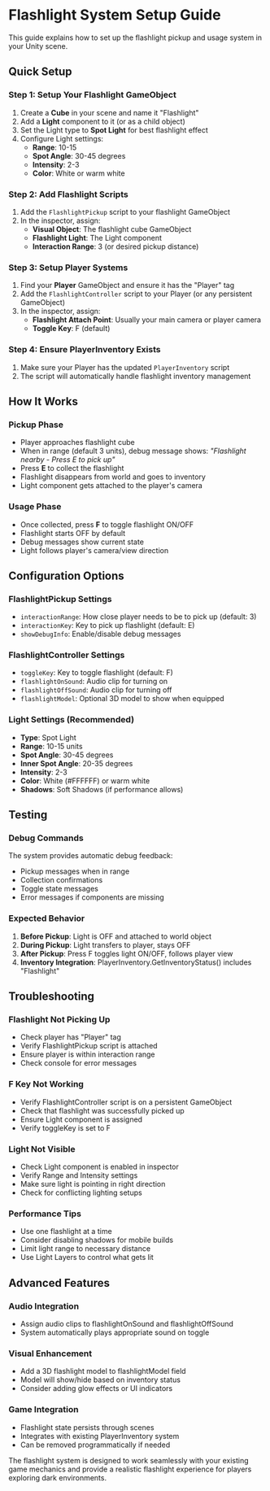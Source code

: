 # Flashlight System Setup Guide

This guide explains how to set up the flashlight pickup and usage system in your Unity scene.

## Quick Setup

### Step 1: Setup Your Flashlight GameObject
1. Create a **Cube** in your scene and name it "Flashlight"
2. Add a **Light** component to it (or as a child object)
3. Set the Light type to **Spot Light** for best flashlight effect
4. Configure Light settings:
   - **Range**: 10-15
   - **Spot Angle**: 30-45 degrees
   - **Intensity**: 2-3
   - **Color**: White or warm white

### Step 2: Add Flashlight Scripts
1. Add the `FlashlightPickup` script to your flashlight GameObject
2. In the inspector, assign:
   - **Visual Object**: The flashlight cube GameObject
   - **Flashlight Light**: The Light component
   - **Interaction Range**: 3 (or desired pickup distance)

### Step 3: Setup Player Systems
1. Find your **Player** GameObject and ensure it has the "Player" tag
2. Add the `FlashlightController` script to your Player (or any persistent GameObject)
3. In the inspector, assign:
   - **Flashlight Attach Point**: Usually your main camera or player camera
   - **Toggle Key**: F (default)

### Step 4: Ensure PlayerInventory Exists
1. Make sure your Player has the updated `PlayerInventory` script
2. The script will automatically handle flashlight inventory management

## How It Works

### Pickup Phase
- Player approaches flashlight cube
- When in range (default 3 units), debug message shows: *"Flashlight nearby - Press E to pick up"*
- Press **E** to collect the flashlight
- Flashlight disappears from world and goes to inventory
- Light component gets attached to the player's camera

### Usage Phase
- Once collected, press **F** to toggle flashlight ON/OFF
- Flashlight starts OFF by default
- Debug messages show current state
- Light follows player's camera/view direction

## Configuration Options

### FlashlightPickup Settings
- `interactionRange`: How close player needs to be to pick up (default: 3)
- `interactionKey`: Key to pick up flashlight (default: E)
- `showDebugInfo`: Enable/disable debug messages

### FlashlightController Settings
- `toggleKey`: Key to toggle flashlight (default: F)
- `flashlightOnSound`: Audio clip for turning on
- `flashlightOffSound`: Audio clip for turning off
- `flashlightModel`: Optional 3D model to show when equipped

### Light Settings (Recommended)
- **Type**: Spot Light
- **Range**: 10-15 units
- **Spot Angle**: 30-45 degrees
- **Inner Spot Angle**: 20-35 degrees
- **Intensity**: 2-3
- **Color**: White (#FFFFFF) or warm white
- **Shadows**: Soft Shadows (if performance allows)

## Testing

### Debug Commands
The system provides automatic debug feedback:
- Pickup messages when in range
- Collection confirmations
- Toggle state messages
- Error messages if components are missing

### Expected Behavior
1. **Before Pickup**: Light is OFF and attached to world object
2. **During Pickup**: Light transfers to player, stays OFF
3. **After Pickup**: Press F toggles light ON/OFF, follows player view
4. **Inventory Integration**: PlayerInventory.GetInventoryStatus() includes "Flashlight"

## Troubleshooting

### Flashlight Not Picking Up
- Check player has "Player" tag
- Verify FlashlightPickup script is attached
- Ensure player is within interaction range
- Check console for error messages

### F Key Not Working
- Verify FlashlightController script is on a persistent GameObject
- Check that flashlight was successfully picked up
- Ensure Light component is assigned
- Verify toggleKey is set to F

### Light Not Visible
- Check Light component is enabled in inspector
- Verify Range and Intensity settings
- Make sure light is pointing in right direction
- Check for conflicting lighting setups

### Performance Tips
- Use one flashlight at a time
- Consider disabling shadows for mobile builds
- Limit light range to necessary distance
- Use Light Layers to control what gets lit

## Advanced Features

### Audio Integration
- Assign audio clips to flashlightOnSound and flashlightOffSound
- System automatically plays appropriate sound on toggle

### Visual Enhancement
- Add a 3D flashlight model to flashlightModel field
- Model will show/hide based on inventory status
- Consider adding glow effects or UI indicators

### Game Integration
- Flashlight state persists through scenes
- Integrates with existing PlayerInventory system
- Can be removed programmatically if needed

The flashlight system is designed to work seamlessly with your existing game mechanics and provide a realistic flashlight experience for players exploring dark environments.
